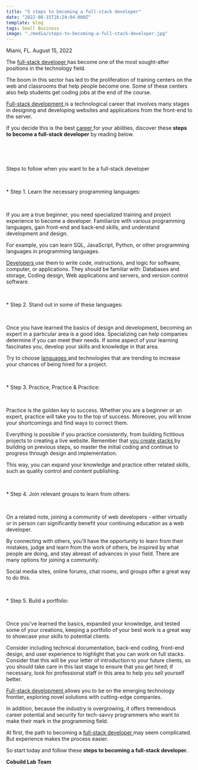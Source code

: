 ```yaml
---
title: "5 steps to becoming a full-stack developer"
date: "2022-08-15T16:24:04.000Z"
template: blog
tags: Small Business
image: "./media/steps-to-becoming-a-full-stack-developer.jpg"
---
```


Miami, FL. August 15, 2022

The <a target="_blank" href="https://cobuildlab.com/blog/role-of-a-full-stack-developer/">   full-stack developer </a> has become one of the most sought-after positions in the technology field. 

The boom in this sector has led to the proliferation of training centers on the web and classrooms that help people become one. Some of these centers also help students get coding jobs at the end of the course. 

<a target="_blank" href="https://www.cobuildlab.com/services/">   Full-stack development </a> is a technological career that involves many stages in designing and developing websites and applications from the front-end to the server. 

If you decide this is the best <a target="_blank" href="https://cobuildlab.com/careers/">   career </a> for your abilities, discover these **steps to become a full-stack developer** by reading below.

<br>

<youtube-video id="UtDpYVf9jKU"></youtube-video>

<br>

<title-2>Steps to follow when you want to be a full-stack developer</title-2>

<br>

<title-3>* Step 1.  Learn the necessary programming languages:</title-3>

<br>

If you are a true beginner, you need specialized training and project experience to become a developer. Familiarize with various programming languages, gain front-end and back-end skills, and understand development and design.

For example, you can learn SQL, JavaScript, Python, or other programming languages in programming languages. 

<a target="_blank" href="https://cobuildlab.com/blog/hire-remote-software-developers/">   Developers </a> use them to write code, instructions, and logic for software, computer, or applications. They should be familiar with: Databases and storage, Coding design, Web applications and servers, and version control software.

<br>

<title-3>* Step 2. Stand out in some of these languages:</title-3>

<br>

Once you have learned the basics of design and development, becoming an expert in a particular area is a good idea. Specializing can help companies determine if you can meet their needs. If some aspect of your learning fascinates you, develop your skills and knowledge in that area.
 
Try to choose <a target="_blank" href="https://cobuildlab.com/blog/most-popular-programming-language/">   languages </a> and technologies that are trending to increase your chances of being hired for a project.

<br>

<title-3>* Step 3. Practice, Practice & Practice:</title-3>

<br>

Practice is the golden key to success. Whether you are a beginner or an expert, practice will take you to the top of success. Moreover, you will know your shortcomings and find ways to correct them. 

Everything is possible if you practice consistently, from building fictitious projects to creating a live website. Remember that <a target="_blank" href="https://cobuildlab.com/blog/key-elements-that-you-should-consider-to-select-your-technology-stack/">   you create stacks </a> by building on previous steps, so master the initial coding and continue to progress through design and implementation. 

This way, you can expand your knowledge and practice other related skills, such as quality control and content publishing.

<br>

<title-3>* Step 4. Join relevant groups to learn from others:</title-3>

<br>

On a related note, joining a community of web developers - either virtually or in person can significantly benefit your continuing education as a web developer. 

By connecting with others, you'll have the opportunity to learn from their mistakes, judge and learn from the work of others, be inspired by what people are doing, and stay abreast of advances in your field. There are many options for joining a community. 

Social media sites, online forums, chat rooms, and groups offer a great way to do this.

<br>

<title-3>* Step 5. Build a portfolio:</title-3>

<br>

Once you've learned the basics, expanded your knowledge, and tested some of your creations, keeping a portfolio of your best work is a great way to showcase your skills to potential clients. 

Consider including technical documentation, back-end coding, front-end design, and user experience to highlight that you can work on full stacks. Consider that this will be your letter of introduction to your future clients, so you should take care in this last stage to ensure that you get hired; if necessary, look for professional staff in this area to help you sell yourself better.

<a target="_blank" href="https://www.cobuildlab.com/services/">   Full-stack development </a> allows you to be on the emerging technology frontier, exploring novel solutions with cutting-edge companies. 

In addition, because the industry is overgrowing, it offers tremendous career potential and security for tech-savvy programmers who want to make their mark in the programming field.  

At first, the path to becoming a <a target="_blank" href="https://www.cobuildlab.com/careers/">   full-stack developer </a> may seem complicated. But experience makes the process easier. 

So start today and follow these **steps to becoming a full-stack developer.**

**Cobuild Lab Team**
